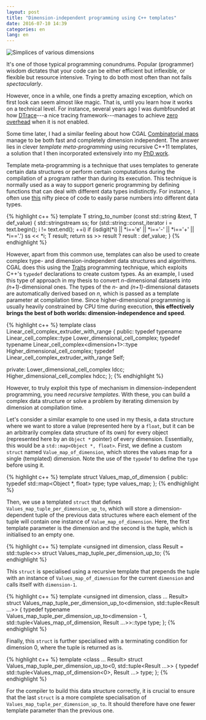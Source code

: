 ```yaml
---
layout: post
title: "Dimension-independent programming using C++ templates"
date: 2016-07-10 14:39
categories: en
lang: en
---
```


<img src="{{ site.baseurl }}/img/blog/simplex.jpg" class="img-responsive center-block" alt="Simplices of various dimensions">

It's one of those typical programming conundrums. 
Popular (programmer) wisdom dictates that your code can be either efficient but inflexible, or flexible but resource intensive.
Trying to do both most often than not fails *spectacularly*.

However, once in a while, one finds a pretty amazing exception, which on first look can seem almost like magic.
That is, until you learn how it works on a technical level.
For instance, several years ago I was dumbfounded at how [DTrace](http://dtrace.org/)---a nice tracing framework---manages to achieve [zero overhead](http://dtrace.org/blogs/brendan/2011/02/18/dtrace-pid-provider-overhead/) when it is not enabled.

Some time later, I had a similar feeling about how CGAL [Combinatorial maps](http://doc.cgal.org/latest/Combinatorial_map/index.html) manage to be both fast and completely dimension independent.
The answer lies in clever *template meta-programming* using recursive C++11 templates, a solution that I then incorporated extensively into my [PhD work](https://3d.bk.tudelft.nl/ken/en/thesis/).

Template meta-programming is a technique that uses templates to generate certain data structures or perform certain computations during the compilation of a program rather than during its execution.
This technique is normally used as a way to support generic programming by defining functions that can deal with different data types indistinctly.
For instance, I often use [this](http://www.cplusplus.com/forum/articles/9645/) nifty piece of code to easily parse numbers into different data types.

{% highlight c++ %}
template <typename T>
T string_to_number (const std::string &text, T def_value) {
  std::stringstream ss;
  for (std::string::const_iterator i = text.begin(); i != text.end(); ++i)
    if (isdigit(*i) || *i=='e' || *i=='-' || *i=='+' || *i=='.') ss << *i;
  T result;
  return ss >> result ? result : def_value;
}
{% endhighlight %}

However, apart from this common use, templates can also be used to create complex type- and dimension-independent data structures and algorithms.
CGAL does this using the [Traits](http://accu.org/index.php/journals/442) programming technique, which exploits C++'s `typedef` declarations to create custom types.
As an example, I used this type of approach in my thesis to convert *n*-dimensional datasets into *(n+1)*-dimensional ones.
The types of the *n*- and *(n+1)*-dimensional datasets are automatically derived based on *n*, which is passed as a template parameter at compilation time.
Since higher-dimensional programming is usually heavily constrained by CPU time during execution, **this effectively brings the best of both worlds: dimension-independence and speed**.

{% highlight c++ %}
template <unsigned int dimension>
class Linear_cell_complex_extruder_with_range {
public:
  typedef typename Linear_cell_complex<dimension>::type Lower_dimensional_cell_complex;
  typedef typename Linear_cell_complex<dimension+1>::type Higher_dimensional_cell_complex;
  typedef Linear_cell_complex_extruder_with_range<dimension> Self;
  
private:
  Lower_dimensional_cell_complex ldcc;
  Higher_dimensional_cell_complex hdcc;
};
{% endhighlight %}

However, to truly exploit this type of mechanism in dimension-independent programming, you need *recursive templates*.
With these, you can build a complex data structure or solve a problem by iterating dimension by dimension at compilation time.

Let's consider a similar example to one used in my thesis, a data structure where we want to store a value (represented here by a `float`, but it can be an arbitrarily complex data structure of its own) for every object (represented here by an `Object *` pointer) of every dimension.
Essentially, this would be a `std::map<Object *, float>`.
First, we define a custom `struct` named `Value_map_of_dimension`, which stores the values map for a single (templated) dimension.
Note the use of the `typedef` to define the `type` before using it.

{% highlight c++ %}
template <unsigned int dimension>
struct Values_map_of_dimension {
public:
  typedef std::map<Object *, float> type;
  type values_map;
};
{% endhighlight %}

Then, we use a templated `struct` that defines `Values_map_tuple_per_dimension_up_to`, which will store a dimension-dependent tuple of the previous data structures where each element of the tuple will contain one instance of `Value_map_of_dimension`.
Here, the first template parameter is the dimension and the second is the tuple, which is initialised to an empty one.

{% highlight c++ %}
template <unsigned int dimension, class Result = std::tuple<>>
struct Values_map_tuple_per_dimension_up_to;
{% endhighlight %}

This `struct` is specialised using a recursive template that prepends the tuple with an instance of `Values_map_of_dimension` for the current `dimension` and calls itself with `dimension-1`.

{% highlight c++ %}
template <unsigned int dimension, class ... Result>
struct Values_map_tuple_per_dimension_up_to<dimension, std::tuple<Result ...>> {
  typedef typename Values_map_tuple_per_dimension_up_to<dimension - 1, 
    std::tuple<Values_map_of_dimension<dimension>, Result ...>>::type type;
};
{% endhighlight %}

Finally, this `struct` is further specialised with a terminating condition for dimension 0, where the tuple is returned as is.

{% highlight c++ %}
template <class ... Result>
struct Values_map_tuple_per_dimension_up_to<0, std::tuple<Result ...>> {
  typedef std::tuple<Values_map_of_dimension<0>, Result ...> type;
};
{% endhighlight %}

For the compiler to build this data structure correctly, it is crucial to ensure that the last `struct` is a more complete specialisation of `Values_map_tuple_per_dimension_up_to`.
It should therefore have one fewer template parameter than the previous one.